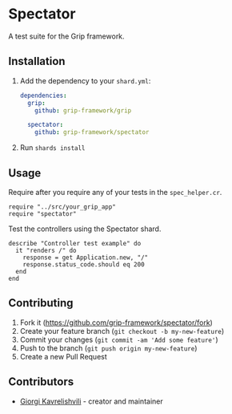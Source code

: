 # Spectator

A test suite for the Grip framework.

## Installation

1. Add the dependency to your `shard.yml`:

   ```yaml
   dependencies:
     grip:
       github: grip-framework/grip

     spectator:
       github: grip-framework/spectator
   ```

2. Run `shards install`

## Usage

Require after you require any of your tests in the `spec_helper.cr`.

```crystal
require "../src/your_grip_app"
require "spectator"
```

Test the controllers using the Spectator shard.

```
describe "Controller test example" do
  it "renders /" do
    response = get Application.new, "/"
    response.status_code.should eq 200
  end
end
```

## Contributing

1. Fork it (<https://github.com/grip-framework/spectator/fork>)
2. Create your feature branch (`git checkout -b my-new-feature`)
3. Commit your changes (`git commit -am 'Add some feature'`)
4. Push to the branch (`git push origin my-new-feature`)
5. Create a new Pull Request

## Contributors

- [Giorgi Kavrelishvili](https://github.com/grip-framework) - creator and maintainer
